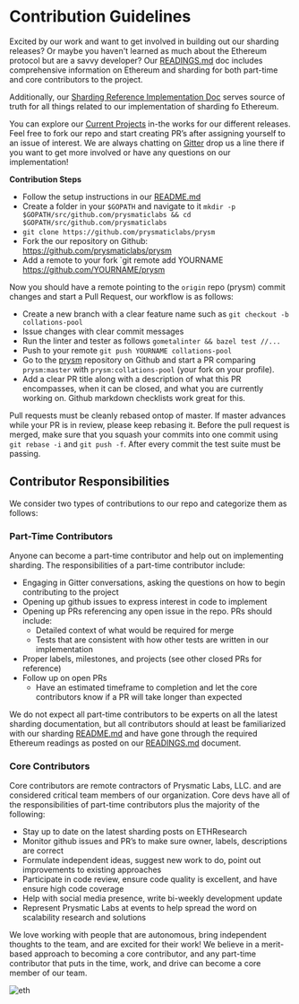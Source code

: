 # Contribution Guidelines

Excited by our work and want to get involved in building out our sharding releases? Or maybe you haven't learned as much about the Ethereum protocol but are a savvy developer? Our [READINGS.md](https://github.com/prysmaticlabs/prysm/blob/master/README.md) doc includes comprehensive information on Ethereum and sharding for both part-time and core contributors to the project.

Additionally, our [Sharding Reference Implementation Doc](https://github.com/prysmaticlabs/prysm/blob/master/client/README.md) serves source of truth for all things related to our implementation of sharding fo Ethereum.

You can explore our [Current Projects](https://github.com/prysmaticlabs/prysm/projects) in-the works for our different releases. Feel free to fork our repo and start creating PR’s after assigning yourself to an issue of interest. We are always chatting on [Gitter](https://gitter.im/prysmaticlabs/prysm) drop us a line there if you want to get more involved or have any questions on our implementation!

**Contribution Steps**

-   Follow the setup instructions in our [README.md](https://github.com/prysmaticlabs/prysm/blob/master/README.md)
-   Create a folder in your `$GOPATH` and navigate to it `mkdir -p $GOPATH/src/github.com/prysmaticlabs && cd $GOPATH/src/github.com/prysmaticlabs`
-   `git clone https://github.com/prysmaticlabs/prysm`
-   Fork the our repository on Github: <https://github.com/prysmaticlabs/prysm>
-   Add a remote to your fork
    \`git remote add YOURNAME <https://github.com/YOURNAME/prysm>

Now you should have a remote pointing to the `origin` repo (prysm) commit changes and start a Pull Request, our workflow is as follows:

-   Create a new branch with a clear feature name such as `git checkout -b collations-pool`
-   Issue changes with clear commit messages
-   Run the linter and tester as follows `gometalinter && bazel test //...`
-   Push to your remote `git push YOURNAME collations-pool`
-   Go to the [prysm](https://github.com/prysmaticlabs/prysm) repository on Github and start a PR comparing `prysm:master` with `prysm:collations-pool` (your fork on your profile).
-   Add a clear PR title along with a description of what this PR encompasses, when it can be closed, and what you are currently working on. Github markdown checklists work great for this.

Pull requests must be cleanly rebased ontop of master. If master advances while your PR is in review, please keep rebasing it.
Before the pull request is merged, make sure that you squash your commits into one commit using `git rebase -i` and `git push -f`. After every commit the test suite must be passing.

## Contributor Responsibilities

We consider two types of contributions to our repo and categorize them as follows:

### Part-Time Contributors

Anyone can become a part-time contributor and help out on implementing sharding. The responsibilities of a part-time contributor include:

-   Engaging in Gitter conversations, asking the questions on how to begin contributing to the project
-   Opening up github issues to express interest in code to implement
-   Opening up PRs referencing any open issue in the repo. PRs should include:
    -   Detailed context of what would be required for merge
    -   Tests that are consistent with how other tests are written in our implementation
-   Proper labels, milestones, and projects (see other closed PRs for reference)
-   Follow up on open PRs
    -   Have an estimated timeframe to completion and let the core contributors know if a PR will take longer than expected

We do not expect all part-time contributors to be experts on all the latest sharding documentation, but all contributors should at least be familiarized with our sharding [README.md](https://github.com/prysmaticlabs/prysm/blob/master/client/README.md) and have gone through the required Ethereum readings as posted on our [READINGS.md](https://github.com/prysmaticlabs/prysm/blob/master/client/READINGS.md) document.

### Core Contributors

Core contributors are remote contractors of Prysmatic Labs, LLC. and are considered critical team members of our organization. Core devs have all of the responsibilities of part-time contributors plus the majority of the following:

-   Stay up to date on the latest sharding posts on ETHResearch
-   Monitor github issues and PR’s to make sure owner, labels, descriptions are correct
-   Formulate independent ideas, suggest new work to do, point out improvements to existing approaches
-   Participate in code review, ensure code quality is excellent, and have ensure high code coverage
-   Help with social media presence, write bi-weekly development update
-   Represent Prysmatic Labs at events to help spread the word on scalability research and solutions

We love working with people that are autonomous, bring independent thoughts to the team, and are excited for their work! We believe in a merit-based approach to becoming a core contributor, and any part-time contributor that puts in the time, work, and drive can become a core member of our team.

![eth](https://steemitimages.com/DQmV1NASyCJYusDjY1WCvpoWiXh32HyumQHFQhY8zYZ6WDH/source.gif)
